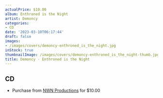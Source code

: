 ```yaml
---
actualPrice: $10.00
album: Enthroned is the Night
artist: Demoncy
categories:
- CD
date: '2023-03-10T06:17:44'
draft: false
images:
- /images/covers/demoncy-enthroned_is_the_night.jpg
inStock: true
thumbnailImage: /images/covers/demoncy-enthroned_is_the_night-thumb.jpg
title: Demoncy - Enthroned is the Night
---
```


## CD
* Purchase from [NWN Productions](http://shop.nwnprod.com/index.php?route=product/product&path=93&product_id=31960&sort=pd.name&order=ASC) for $10.00
